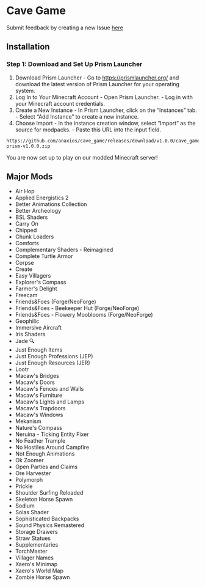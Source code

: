 # Cave Game

Submit feedback by creating a new Issue [here](https://github.com/anaxios/cave_game/issues/new)

## Installation

### Step 1: Download and Set Up Prism Launcher

1. Download Prism Launcher - Go to https://prismlauncher.org/ and download the latest version of Prism Launcher for your operating system.
1. Log In to Your Minecraft Account - Open Prism Launcher. - Log in with your Minecraft account credentials.
1. Create a New Instance - In Prism Launcher, click on the “Instances” tab. - Select “Add Instance” to create a new instance.
1. Choose Import - In the instance creation window, select “Import” as the source for modpacks. - Paste this URL into the input field.

```
https://github.com/anaxios/cave_game/releases/download/v1.0.0/cave_game-prism-v1.0.0.zip
```

You are now set up to play on our modded Minecraft server!

## Major Mods

- Air Hop
- Applied Energistics 2
- Better Animations Collection
- Better Archeology
- BSL Shaders
- Carry On
- Chipped
- Chunk Loaders
- Comforts
- Complementary Shaders - Reimagined
- Complete Turtle Armor
- Corpse
- Create
- Easy Villagers
- Explorer's Compass
- Farmer's Delight
- Freecam
- Friends&Foes (Forge/NeoForge)
- Friends&Foes - Beekeeper Hut (Forge/NeoForge)
- Friends&Foes - Flowery Mooblooms (Forge/NeoForge)
- Geophilic
- Immersive Aircraft
- Iris Shaders
- Jade 🔍
- Just Enough Items
- Just Enough Professions (JEP)
- Just Enough Resources (JER)
- Lootr
- Macaw's Bridges
- Macaw's Doors
- Macaw's Fences and Walls
- Macaw's Furniture
- Macaw's Lights and Lamps
- Macaw's Trapdoors
- Macaw's Windows
- Mekanism
- Nature's Compass
- Neruina - Ticking Entity Fixer
- No Feather Trample
- No Hostiles Around Campfire
- Not Enough Animations
- Ok Zoomer
- Open Parties and Claims
- Ore Harvester
- Polymorph
- Prickle
- Shoulder Surfing Reloaded
- Skeleton Horse Spawn
- Sodium
- Solas Shader
- Sophisticated Backpacks
- Sound Physics Remastered
- Storage Drawers
- Straw Statues
- Supplementaries
- TorchMaster
- Villager Names
- Xaero's Minimap
- Xaero's World Map
- Zombie Horse Spawn
